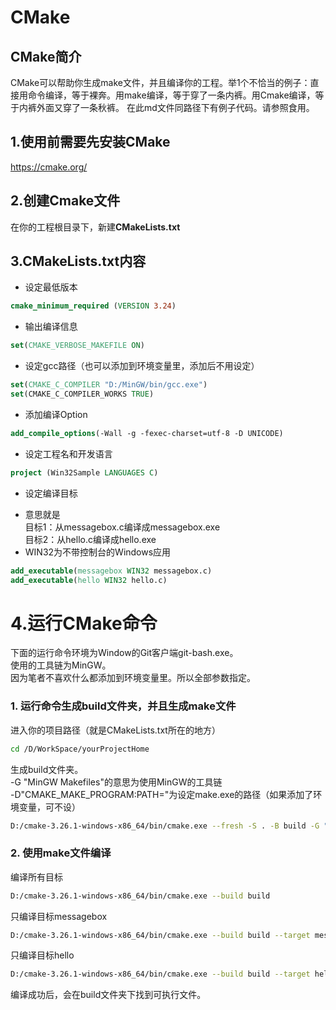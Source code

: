 # CMake

## CMake简介
CMake可以帮助你生成make文件，并且编译你的工程。举1个不恰当的例子：直接用命令编译，等于裸奔。用make编译，等于穿了一条内裤。用Cmake编译，等于内裤外面又穿了一条秋裤。
在此md文件同路径下有例子代码。请参照食用。

## 1.使用前需要先安装CMake
https://cmake.org/

## 2.创建Cmake文件
在你的工程根目录下，新建**CMakeLists.txt**

## 3.CMakeLists.txt内容

* 设定最低版本
```cmake
cmake_minimum_required (VERSION 3.24)
```

* 输出编译信息
```cmake
set(CMAKE_VERBOSE_MAKEFILE ON)
```

* 设定gcc路径（也可以添加到环境变量里，添加后不用设定）
```cmake
set(CMAKE_C_COMPILER "D:/MinGW/bin/gcc.exe")
set(CMAKE_C_COMPILER_WORKS TRUE)
```

* 添加编译Option
```cmake
add_compile_options(-Wall -g -fexec-charset=utf-8 -D UNICODE)
```

* 设定工程名和开发语言
```cmake
project (Win32Sample LANGUAGES C)
```

* 设定编译目标
 - 意思就是  
   目标1：从messagebox.c编译成messagebox.exe  
   目标2：从hello.c编译成hello.exe
 - WIN32为不带控制台的Windows应用
```cmake
add_executable(messagebox WIN32 messagebox.c)
add_executable(hello WIN32 hello.c)
```

# 4.运行CMake命令

下面的运行命令环境为Window的Git客户端git-bash.exe。  
使用的工具链为MinGW。  
因为笔者不喜欢什么都添加到环境变量里。所以全部参数指定。

### 1. 运行命令生成build文件夹，并且生成make文件

进入你的项目路径（就是CMakeLists.txt所在的地方）
```bash
cd /D/WorkSpace/yourProjectHome
```

生成build文件夹。  
-G "MinGW Makefiles"的意思为使用MinGW的工具链  
-D"CMAKE_MAKE_PROGRAM:PATH="为设定make.exe的路径（如果添加了环境变量，可不设）
```bash
D:/cmake-3.26.1-windows-x86_64/bin/cmake.exe --fresh -S . -B build -G "MinGW Makefiles" -D"CMAKE_MAKE_PROGRAM:PATH=D:/MinGW/bin/mingw32-make.exe"
```

### 2. 使用make文件编译

编译所有目标
```bash
D:/cmake-3.26.1-windows-x86_64/bin/cmake.exe --build build
```

只编译目标messagebox
```bash
D:/cmake-3.26.1-windows-x86_64/bin/cmake.exe --build build --target messagebox
```


只编译目标hello
```bash
D:/cmake-3.26.1-windows-x86_64/bin/cmake.exe --build build --target hello
```

编译成功后，会在build文件夹下找到可执行文件。

